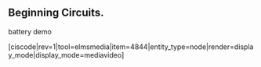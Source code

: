 ## Beginning Circuits. 


battery demo

[ciscode|rev=1|tool=elmsmedia|item=4844|entity_type=node|render=display_mode|display_mode=mediavideo]